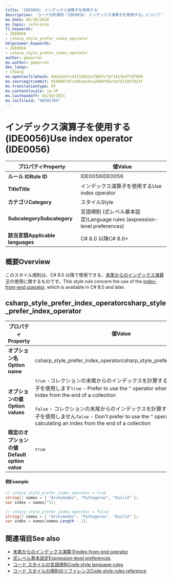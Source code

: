 ```yaml
---
title: 'IDE0056: インデックス演算子を使用する'
description: 'コード分析規則「IDE0056: インデックス演算子を使用する」について'
ms.date: 09/30/2020
ms.topic: reference
f1_keywords:
- IDE0056
- csharp_style_prefer_index_operator
helpviewer_keywords:
- IDE0056
- csharp_style_prefer_index_operator
author: gewarren
ms.author: gewarren
dev_langs:
- CSharp
ms.openlocfilehash: 8dd1deb7cd3f18833a79007cfbf3411b4f7df099
ms.sourcegitcommit: 05d0087dfca85aac9ca2960f86c5efd218bf833f
ms.translationtype: HT
ms.contentlocale: ja-JP
ms.lasthandoff: 03/30/2021
ms.locfileid: "96591704"
---
```

# <a name="use-index-operator-ide0056"></a><span data-ttu-id="ad8ae-103">インデックス演算子を使用する (IDE0056)</span><span class="sxs-lookup"><span data-stu-id="ad8ae-103">Use index operator (IDE0056)</span></span>

|<span data-ttu-id="ad8ae-104">プロパティ</span><span class="sxs-lookup"><span data-stu-id="ad8ae-104">Property</span></span>|<span data-ttu-id="ad8ae-105">値</span><span class="sxs-lookup"><span data-stu-id="ad8ae-105">Value</span></span>|
|-|-|
| <span data-ttu-id="ad8ae-106">**ルール ID**</span><span class="sxs-lookup"><span data-stu-id="ad8ae-106">**Rule ID**</span></span> | <span data-ttu-id="ad8ae-107">IDE0056</span><span class="sxs-lookup"><span data-stu-id="ad8ae-107">IDE0056</span></span> |
| <span data-ttu-id="ad8ae-108">**Title**</span><span class="sxs-lookup"><span data-stu-id="ad8ae-108">**Title**</span></span> | <span data-ttu-id="ad8ae-109">インデックス演算子を使用する</span><span class="sxs-lookup"><span data-stu-id="ad8ae-109">Use index operator</span></span> |
| <span data-ttu-id="ad8ae-110">**カテゴリ**</span><span class="sxs-lookup"><span data-stu-id="ad8ae-110">**Category**</span></span> | <span data-ttu-id="ad8ae-111">スタイル</span><span class="sxs-lookup"><span data-stu-id="ad8ae-111">Style</span></span> |
| <span data-ttu-id="ad8ae-112">**Subcategory**</span><span class="sxs-lookup"><span data-stu-id="ad8ae-112">**Subcategory**</span></span> | <span data-ttu-id="ad8ae-113">言語規則 (式レベル基本設定)</span><span class="sxs-lookup"><span data-stu-id="ad8ae-113">Language rules (expression-level preferences)</span></span> |
| <span data-ttu-id="ad8ae-114">**該当言語**</span><span class="sxs-lookup"><span data-stu-id="ad8ae-114">**Applicable languages**</span></span> | <span data-ttu-id="ad8ae-115">C# 8.0 以降</span><span class="sxs-lookup"><span data-stu-id="ad8ae-115">C# 8.0+</span></span> |

## <a name="overview"></a><span data-ttu-id="ad8ae-116">概要</span><span class="sxs-lookup"><span data-stu-id="ad8ae-116">Overview</span></span>

<span data-ttu-id="ad8ae-117">このスタイル規則は、C# 8.0 以降で使用できる、[末尾からのインデックス演算子](../../../csharp/language-reference/operators/member-access-operators.md#index-from-end-operator-)の使用に関するものです。</span><span class="sxs-lookup"><span data-stu-id="ad8ae-117">This style rule concern the use of the [index-from-end operator](../../../csharp/language-reference/operators/member-access-operators.md#index-from-end-operator-), which is available in C# 8.0 and later.</span></span>

## <a name="csharp_style_prefer_index_operator"></a><span data-ttu-id="ad8ae-118">csharp_style_prefer_index_operator</span><span class="sxs-lookup"><span data-stu-id="ad8ae-118">csharp_style_prefer_index_operator</span></span>

|<span data-ttu-id="ad8ae-119">プロパティ</span><span class="sxs-lookup"><span data-stu-id="ad8ae-119">Property</span></span>|<span data-ttu-id="ad8ae-120">値</span><span class="sxs-lookup"><span data-stu-id="ad8ae-120">Value</span></span>|
|-|-|
| <span data-ttu-id="ad8ae-121">**オプション名**</span><span class="sxs-lookup"><span data-stu-id="ad8ae-121">**Option name**</span></span> | <span data-ttu-id="ad8ae-122">csharp_style_prefer_index_operator</span><span class="sxs-lookup"><span data-stu-id="ad8ae-122">csharp_style_prefer_index_operator</span></span>
| <span data-ttu-id="ad8ae-123">**オプションの値**</span><span class="sxs-lookup"><span data-stu-id="ad8ae-123">**Option values**</span></span> | <span data-ttu-id="ad8ae-124">`true` -コレクションの末尾からのインデックスを計算するときに、`^` 演算子を使用します</span><span class="sxs-lookup"><span data-stu-id="ad8ae-124">`true` - Prefer to use the `^` operator when calculating an index from the end of a collection</span></span><br /><br /><span data-ttu-id="ad8ae-125">`false` - コレクションの末尾からのインデックスを計算するときに、`^` 演算子を使用しません</span><span class="sxs-lookup"><span data-stu-id="ad8ae-125">`false` - Don't prefer to use the `^` operator when calculating an index from the end of a collection</span></span> |
| <span data-ttu-id="ad8ae-126">**既定のオプションの値**</span><span class="sxs-lookup"><span data-stu-id="ad8ae-126">**Default option value**</span></span> | `true` |

#### <a name="example"></a><span data-ttu-id="ad8ae-127">例</span><span class="sxs-lookup"><span data-stu-id="ad8ae-127">Example</span></span>

```csharp
// csharp_style_prefer_index_operator = true
string[] names = { "Archimedes", "Pythagoras", "Euclid" };
var index = names[^1];

// csharp_style_prefer_index_operator = false
string[] names = { "Archimedes", "Pythagoras", "Euclid" };
var index = names[names.Length - 1];
```

## <a name="see-also"></a><span data-ttu-id="ad8ae-128">関連項目</span><span class="sxs-lookup"><span data-stu-id="ad8ae-128">See also</span></span>

- [<span data-ttu-id="ad8ae-129">末尾からのインデックス演算子</span><span class="sxs-lookup"><span data-stu-id="ad8ae-129">index-from-end operator</span></span>](../../../csharp/language-reference/operators/member-access-operators.md#index-from-end-operator-)
- [<span data-ttu-id="ad8ae-130">式レベル基本設定</span><span class="sxs-lookup"><span data-stu-id="ad8ae-130">Expression-level preferences</span></span>](expression-level-preferences.md)
- [<span data-ttu-id="ad8ae-131">コード スタイルの言語規則</span><span class="sxs-lookup"><span data-stu-id="ad8ae-131">Code style language rules</span></span>](language-rules.md)
- [<span data-ttu-id="ad8ae-132">コード スタイルの規則のリファレンス</span><span class="sxs-lookup"><span data-stu-id="ad8ae-132">Code style rules reference</span></span>](index.md)
